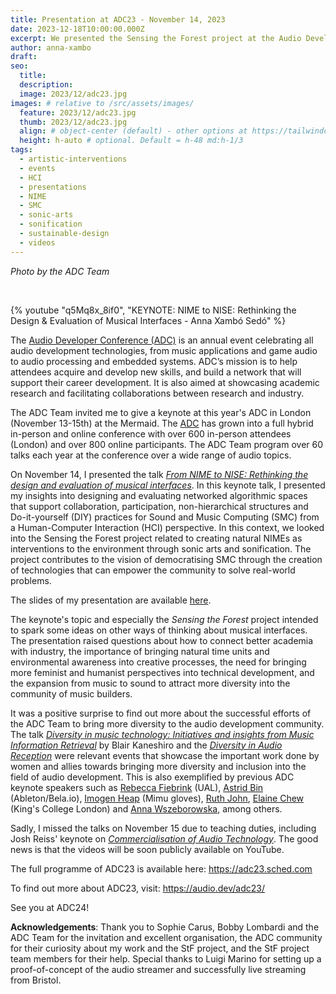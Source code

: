 ```yaml
---
title: Presentation at ADC23 - November 14, 2023
date: 2023-12-18T10:00:00.000Z
excerpt: We presented the Sensing the Forest project at the Audio Developer Conference 2023, The Mermaid, London.
author: anna-xambo
draft:
seo:
  title:
  description:
  image: 2023/12/adc23.jpg
images: # relative to /src/assets/images/
  feature: 2023/12/adc23.jpg
  thumb: 2023/12/adc23.jpg
  align: # object-center (default) - other options at https://tailwindcss.com/docs/object-position
  height: h-auto # optional. Default = h-48 md:h-1/3
tags:
  - artistic-interventions
  - events
  - HCI
  - presentations
  - NIME
  - SMC
  - sonic-arts
  - sonification
  - sustainable-design
  - videos
---
```


*Photo by the ADC Team*

<br />

{% youtube "q5Mq8x_8if0", "KEYNOTE: NIME to NISE: Rethinking the Design & Evaluation of Musical Interfaces - Anna Xambó Sedó" %}


The [Audio Developer Conference (ADC)](https://audio.dev/) is an annual event celebrating all audio development technologies, from music applications and game audio to audio processing and embedded systems. ADC’s mission is to help attendees acquire and develop new skills, and build a network that will support their career development. It is also aimed at showcasing academic research and facilitating collaborations between research and industry.

The ADC Team invited me to give a keynote at this year's ADC in London (November 13-15th) at the Mermaid. The [ADC](https://audio.dev/conference/) has grown into a full hybrid in-person and online conference with over 600 in-person attendees (London) and over 800 online participants. The ADC Team program over 60 talks each year at the conference over a wide range of audio topics.

On November 14, I presented the talk [*From NIME to NISE: Rethinking the design and evaluation of musical interfaces*](https://adc23.sched.com/event/1PudY/keynote-from-nime-to-nise-rethinking-the-design-and-evaluation-of-musical-interfaces). In this keynote talk, I presented my insights into designing and evaluating networked algorithmic spaces that support collaboration, participation, non-hierarchical structures and Do-it-yourself (DIY) practices for Sound and Music Computing (SMC) from a Human-Computer Interaction (HCI) perspective. In this context, we looked into the Sensing the Forest project related to creating natural NIMEs as interventions to the environment through sonic arts and sonification. The project contributes to the vision of democratising SMC through the creation of technologies that can empower the community to solve real-world problems. 

The slides of my presentation are available [here](/assets/pdf/ADC23-slides.pdf).

The keynote's topic and especially the *Sensing the Forest* project intended to spark some ideas on other ways of thinking about musical interfaces. The presentation raised questions about how to connect better academia with industry, the importance of bringing natural time units and environmental awareness into creative processes, the need for bringing more feminist and humanist perspectives into technical development, and the expansion from music to sound to attract more diversity into the community of music builders.

It was a positive surprise to find out more about the successful efforts of the ADC Team to bring more diversity to the audio development community. The talk [*Diversity in music technology: Initiatives and insights from Music Information Retrieval*](https://adc23.sched.com/event/1PudP/diversity-in-music-technology-initiatives-and-insights-from-music-information-retrieval) by Blair Kaneshiro and the [*Diversity in Audio Reception*](https://adc23.sched.com/event/1Puf0/diversity-in-audio-reception) were relevant events that showcase the important work done by women and allies towards bringing more diversity and inclusion into the field of audio development. This is also exemplified by previous ADC keynote speakers such as [Rebecca Fiebrink](https://researchers.arts.ac.uk/1594-rebecca-fiebrink) (UAL), [Astrid Bin](https://www.astridbin.com/about/) (Ableton/Bela.io), [Imogen Heap](https://imogenheap.com/) (Mimu gloves), [Ruth John](https://ruthjohn.com/), [Elaine Chew](https://www.kcl.ac.uk/people/elaine-chew) (King's College London) and [Anna Wszeborowska](https://www.linkedin.com/in/anna-wszeborowska/), among others.


Sadly, I missed the talks on November 15 due to teaching duties, including Josh Reiss' keynote on *[Commercialisation of Audio Technology](https://adc23.sched.com/event/1Pueo/keynote-commercialisation-of-audio-technology)*. The good news is that the videos will be soon publicly available on YouTube.

The full programme of ADC23 is available here: 
https://adc23.sched.com

To find out more about ADC23, visit:
https://audio.dev/adc23/

See you at ADC24!

**Acknowledgements**: Thank you to Sophie Carus, Bobby Lombardi and the ADC Team for the invitation and excellent organisation, the ADC community for their curiosity about my work and the StF project, and the StF project team members for their help. Special thanks to Luigi Marino for setting up a proof-of-concept of the audio streamer and successfully live streaming from Bristol.
